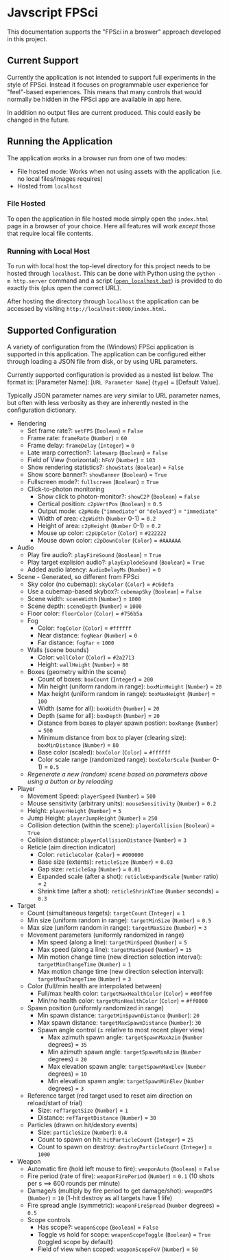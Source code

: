 # Javscript FPSci
This documentation supports the "FPSci in a broswer" approach developed in this project.

## Current Support
Currently the application is not intended to support full experiments in the style of FPSci. Instead it focuses on programmable user experience for "feel"-based experiences. This means that many controls that would normally be hidden in the FPSci app are available in app here.

In addition no output files are current produced. This could easily be changed in the future.

## Running the Application
The application works in a browser run from one of two modes:

* File hosted mode: Works when not using assets with the application (i.e. no local files/images requires)
* Hosted from `localhost` 

### File Hosted
To open the application in file hosted mode simply open the `index.html` page in a browser of your choice. Here all features will work *except* those that require local file contents.

### Running with Local Host
To run with local host the top-level directory for this project needs to be hosted through `localhost`. This can be done with Python using the `python -m http.server` command and a script ([`open_localhost.bat`](open_localhost.bat)) is provided to do exactly this (plus open the correct URL).

After hosting the directory through `localhost` the application can be accessed by visiting `http://localhost:8000/index.html`.

## Supported Configuration
A variety of configuration from the (Windows) FPSci application is supported in this application. The application can be configured either through loading a JSON file from disk, or by using URL parameters.

Currently supported configuration is provided as a nested list below. The format is: [Parameter Name]: [`URL Parameter Name`] (`type`) = [Default Value].

Typically JSON parameter names are _very_ similar to URL parameter names, but often with less verbosity as they are inherently nested in the configuration dictionary.

* Rendering
    * Set frame rate?: `setFPS` (`Boolean`) = `False`
    * Frame rate: `frameRate` (`Number`) = `60`
    * Frame delay: `frameDelay` (`Integer`) = `0`
    * Late warp correction?: `latewarp` (`Boolean`) = `False`
    * Field of View (horizontal): `hFoV` (`Number`) = `103`
    * Show rendering statistics?: `showStats` (`Boolean`) = `False`
    * Show score banner?: `showBanner` (`Boolean`) = `True`
    * Fullscreen mode?: `fullscreen` (`Boolean`) = `True`
    * Click-to-photon monitoring
        * Show click to photon-monitor?: `showC2P` (`Boolean`) = `False`
        * Certical position: `c2pVertPos` (`Boolean`) = `0.5`
        * Output mode: `c2pMode` (`"immediate"` or `"delayed"`) = `"immediate"`
        * Width of area: `c2pWidth` (`Number` 0-1) = `0.2`
        * Height of area: `c2pHeight` (`Number` 0-1) = `0.2`
        * Mouse up color: `c2pUpColor` (`Color`) = `#222222`
        * Mouse down color: `c2pDownColor` (`Color`) = `#AAAAAA`
* Audio
    * Play fire audio?: `playFireSound` (`Boolean`) = `True`
    * Play target explision audio?: `playExplodeSound` (`Boolean`) = `True`
    * Added audio latency: `AudioDelayMs` (`Number`) = `0`
* Scene - Generated, so different from FPSci
    * Sky color (no cubemap): `skyColor` (`Color`) = `#c6defa`
    * Use a cubemap-based skybox?: `cubemapSky` (`Boolean`) = `False`
    * Scene width: `sceneWidth` (`Number`) = `1000`
    * Scene depth: `sceneDepth` (`Number`) = `1000`
    * Floor color: `floorColor` (`Color`) = `#756b5a`
    * Fog 
        * Color: `fogColor` (`Color`) = `#ffffff`
        * Near distance: `fogNear` (`Number`) = `0`
        * Far distance: `fogFar` = `1000`
    * Walls (scene bounds)
        * Color: `wallColor` (`Color`) = `#2a2713`
        * Height: `wallHeight` (`Number`) = `80`
    * Boxes (geometry within the scene)
        * Count of boxes: `boxCount` (`Integer`) = `200`
        * Min height (uniform random in range): `boxMinHeight` (`Number`) = `20`
        * Max height (uniform random in range): `boxMaxHeight` (`Number`) = `100`
        * Width (same for all): `boxWidth` (`Number`) = `20`
        * Depth (same for all): `boxDepth` (`Number`) = `20`
        * Distance from boxes to player spawn postion: `boxRange` (`Number`) = `500`
        * Minimum distance from box to player (clearing size): `boxMinDistance` (`Number`) = `80`
        * Base color (scaled): `boxColor` (`Color`) = `#ffffff`
        * Color scale range (randomized range): `boxColorScale` (`Number` 0-1) = `0.5`
    * _Regenerate a new (random) scene based on parameters above using a button or by reloading_
* Player
    * Movement Speed: `playerSpeed` (`Number`) = `500`
    * Mouse sensitivity (arbitrary units): `mouseSensitivity` (`Number`) = `0.2`
    * Height: `playerHeight` (`Number`) = `5`
    * Jump Height: `playerJumpHeight` (`Number`) = `250`
    * Collision detection (within the scene): `playerCollision` (`Boolean`) = `True`
    * Collision distance: `playerCollisionDistance` (`Number`) = `3`
    * Reticle (aim direction indicator)
        * Color: `reticleColor` (`Color`) = `#000000`
        * Base size (extents): `reticleSize` (`Number`) = `0.03`
        * Gap size: `reticleGap` (`Number`) = `0.01`
        * Expanded scale (after a shot): `reticleExpandScale` (`Number` ratio) = `2`
        * Shrink time (after a shot): `reticleShrinkTime` (`Number` seconds) = `0.3`
* Target
    * Count (simultaneous targets): `targetCount` (`Integer`) = `1`
    * Min size (uniform random in range): `targetMinSize` (`Number`) = `0.5`
    * Max size (uniform random in range): `targetMaxSize` (`Number`) = `3`
    * Movement parameters (uniformly randomized in range)
        * Min speed (along a line): `targetMinSpeed` (`Number`) = `5`
        * Max speed (along a line): `targetMaxSpeed` (`Number`) = `15`
        * Min motion change time (new direction selection interval): `targetMinChangeTime` (`Number`) = `1`
        * Max motion change time (new direction selection interval): `targetMaxChangeTime` (`Number`) = `3`
    * Color (full/min health are interpolated between)
        * Full/max health color: `targetMaxHealthColor` (`Color`) = `#00ff00`
        * Min/no health color: `targetMinHealthColor` (`Color`) = `#ff0000`
    * Spawn position (uniformly randomized in range)
        * Min spawn distance: `targetMinSpawnDistance` (`Number`): `20`
        * Max spawn distance: `targetMaxSpawnDistance` (`Number`): `30`
        * Spawn angle control  (± relative to most recent player view)
            * Max azimuth spawn angle: `targetSpawnMaxAzim` (`Number` degrees) = `35`
            * Min azimuth spawn angle: `targetSpawnMinAzim` (`Number` degrees) = `20`
            * Max elevation spawn angle: `targetSpawnMaxElev` (`Number` degrees) = `10`
            * Min elevation spawn angle: `targetSpawnMinElev` (`Number` degrees) = `3`
    * Reference target (red target used to reset aim direction on reload/start of trial)
        * Size: `refTargetSize` (`Number`) = `1`
        * Distance: `refTargetDistance` (`Number`) = `30`
    * Particles (drawn on hit/destory events)
        * Size: `particleSize` (`Number`): `0.4`
        * Count to spawn on hit: `hitParticleCount` (`Integer`) = `25`
        * Count to spawn on destroy: `destroyParticleCount` (`Integer`) = `1000`
* Weapon
    * Automatic fire (hold left mouse to fire): `weaponAuto` (`Boolean`) = `False`
    * Fire period (rate of fire): `weaponFirePeriod` (`Number`) = `0.1` (10 shots per s ==> 600 rounds per minute)
    * Damage/s (multiply by fire period to get damage/shot): `weaponDPS` (`Number`) = `10` (1-hit destroy as all targets have 1 life)
    * Fire spread angle (symmetric): `weaponFireSpread` (`Number` degrees) = `0.5`
    * Scope controls
        * Has scope?: `weaponScope` (`Boolean`) = `False`
        * Toggle vs hold for scope: `weaponScopeToggle` (`Boolean`) = `True` (toggled scope by default)
        * Field of view when scoped: `weaponScopeFoV` (`Number`) = `50`
